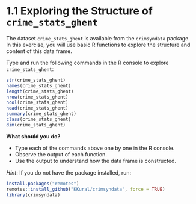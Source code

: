 # 1.1 Exploring the Structure of `crime_stats_ghent`

The dataset `crime_stats_ghent` is available from the `crimsyndata` package. In this exercise, you will use basic R functions to explore the structure and content of this data frame.

Type and run the following commands in the R console to explore `crime_stats_ghent`:

```r
str(crime_stats_ghent)
names(crime_stats_ghent)
length(crime_stats_ghent)
nrow(crime_stats_ghent)
ncol(crime_stats_ghent)
head(crime_stats_ghent)
summary(crime_stats_ghent)
class(crime_stats_ghent)
dim(crime_stats_ghent)
```

**What should you do?**

- Type each of the commands above one by one in the R console.
- Observe the output of each function.
- Use the output to understand how the data frame is constructed.

*Hint*: If you do not have the package installed, run:
```r
install.packages("remotes")
remotes::install_github("KKural/crimsyndata", force = TRUE)
library(crimsyndata)
```
